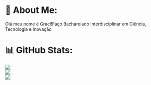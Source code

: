 # 💫 About Me:
Olá meu nome é Graci!Faço Bacharelado Interdisciplinar em Ciência, Tecnologia e Inovação

# 📊 GitHub Stats:
![](https://github-readme-stats.vercel.app/api?username=graciellaleal&theme=dark&hide_border=false&include_all_commits=false&count_private=false)<br/>
![](https://github-readme-streak-stats.herokuapp.com/?user=graciellaleal&theme=dark&hide_border=false)<br/>
![](https://github-readme-stats.vercel.app/api/top-langs/?username=graciellaleal&theme=dark&hide_border=false&include_all_commits=false&count_private=false&layout=compact)

<!-- Proudly created with GPRM ( https://gprm.itsvg.in ) -->